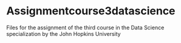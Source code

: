# Assignmentcourse3datascience
Files for the assignment of the third course in the Data Science specialization by the John Hopkins University
